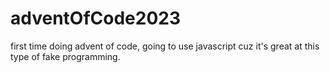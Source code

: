 # adventOfCode2023

first time doing advent of code, going to use javascript cuz it's great at this type of fake programming.